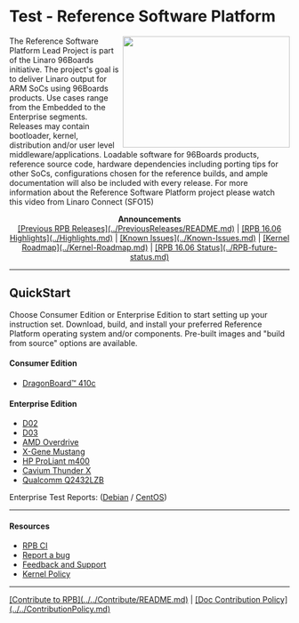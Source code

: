 # Test - Reference Software Platform

<a href="http://connect.linaro.org/resource/sfo15/sfo15-104-the-96boards-software-reference-platform/" target="_blank"><img align="right" src="http://i.imgur.com/UzmaWUD.png" data-canonical-src="http://i.imgur.com/UzmaWUD.png" width="300" height="200" /></a>


The Reference Software Platform Lead Project is part of the Linaro 96Boards initiative. The project's goal is to deliver Linaro output for ARM SoCs using 96Boards products. Use cases range from the Embedded to the Enterprise segments. Releases may contain bootloader, kernel, distribution and/or user level middleware/applications. Loadable software for 96Boards products, reference source code, hardware dependencies including porting tips for other SoCs, configurations chosen for the reference builds, and ample documentation will also be included with every release.
For more information about the Reference Software Platform project please watch this video from Linaro Connect (SFO15)

<p align="center">
  <b>Announcements</b><br>
  <a href="#">[Previous RPB Releases](../PreviousReleases/README.md)</a> |
  <a href="#">[RPB 16.06 Highlights](../Highlights.md)</a> |
  <a href="#">[Known Issues](../Known-Issues.md)</a> |
  <a href="#">[Kernel Roadmap](../Kernel-Roadmap.md)</a> |
  <a href="#">[RPB 16.06 Status](../RPB-future-status.md)</a>
  <br>

***

## QuickStart

Choose Consumer Edition or Enterprise Edition to start setting up your instruction set. Download, build, and install your preferred Reference Platform operating system and/or components. Pre-built images and "build from source" options are available.

#### Consumer Edition
- [DragonBoard™ 410c](ConsumerEdition/DragonBoard-410c/README.md)

#### Enterprise Edition
- [D02](EnterpriseEdition/D02/README.md)
- [D03](EnterpriseEdition/D03/README.md)
- [AMD Overdrive](EnterpriseEdition/Overdrive/README.md)
- [X-Gene Mustang](EnterpriseEdition/X-Gene-Mustang/README.md)
- [HP ProLiant m400](EnterpriseEdition/HP-ProLiant-m400/README.md)
- [Cavium Thunder X](EnterpriseEdition/ThunderX/README.md)
- [Qualcomm Q2432LZB](EnterpriseEdition/Q2432LZB/README.md)

Enterprise Test Reports: ([Debian](https://builds.96boards.org/releases/reference-platform/components/debian-installer/16.06/EE-Debian-RPB-16.06-TestReport.pdf) / [CentOS](https://builds.96boards.org/releases/reference-platform/components/centos-installer/16.06/EE-CentOS-RPB-16.06-TestReport.pdf))

***

#### Resources

- [RPB CI](../RPB-CI.md)
- [Report a bug](../Report-a-bug.md)
- [Feedback and Support](../Feedback-and-Support.md)
- [Kernel Policy](../KernelPolicy.md)

***

<p align="left">
  <b></b>
  <a href="#">[Contribute to RPB](../../Contribute/README.md)</a> |
  <a href="#">[Doc Contribution Policy](../../ContributionPolicy.md)</a>
  <br>

